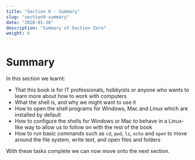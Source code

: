 ```yaml
---
title: "Section 0 - Summary"
slug: "section0-summary"
date: "2020-01-16"
description: "Summary of Section Zero"
weight: 6
---
```

# Summary

In this section we learnt:

- That this book is for IT professionals, hobbyists or anyone who wants to learn more about how to work with computers
- What the shell is, and why we might want to use it
- How to open the shell programs for Windows, Mac and Linux which are installed by default
- How to configure the shells for Windows or Mac to behave in a Linux-like way to allow us to follow on with the rest of the book
- How to run basic commands such as `cd`, `pwd`, `ls`, `echo` and `open` to move around the file system, write text, and open files and folders

With these tasks complete we can now move onto the next section.
